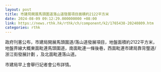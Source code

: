 ```yaml
---
layout: post
title: 市建局開展馬頭圍道落山道發展項目面積約2122平方米
date: 2024-08-09 09:12:29.000000000 +08:00
link: https://news.rthk.hk/rthk/ch/component/k2/1765438-20240809.htm
categories: rthk
---
```


政府刊憲公布，市建局開展馬頭圍道/落山道發展項目，地盤面積約2122平方米，地盤界線大概東面毗連馬頭圍道，南面毗連一條後巷，西面毗連市建局靠背壟道/浙江街發展計劃 ，及北面毗連落山道。

市建局早上會舉行記者會公布詳情。
